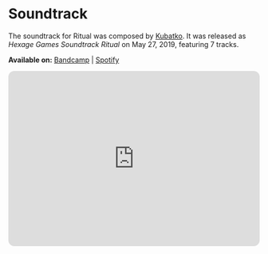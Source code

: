 # Soundtrack

The soundtrack for Ritual was composed by [Kubatko](http://kubatko.info). It was released as _Hexage Games Soundtrack Ritual_ on May 27, 2019, featuring 7 tracks.

**Available on:** [Bandcamp](https://kubatko.bandcamp.com/album/hexage-games-soundtrack-ritual) | [Spotify](https://open.spotify.com/album/1QMUWpoezaLxYUG54kDq0Y)

<iframe style="border-radius:12px" src="https://open.spotify.com/embed/playlist/6MTHKe2a6bnX3WSwLRef2Y?utm_source=generator&theme=0" width="100%" height="352" frameBorder="0" allowfullscreen="" allow="autoplay; clipboard-write; encrypted-media; fullscreen; picture-in-picture" loading="lazy"></iframe>
